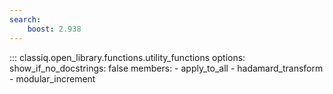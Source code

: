 ```yaml
---
search:
    boost: 2.938
---
```


<!-- spell-checker: disable -->
<!-- prettier-ignore-start -->
::: classiq.open_library.functions.utility_functions
    options:
        show_if_no_docstrings: false
        members:
            - apply_to_all
            - hadamard_transform
            - modular_increment
<!-- prettier-ignore-end -->
<!-- spell-checker: enable -->
